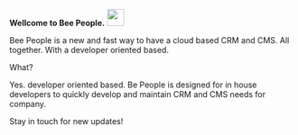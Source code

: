 <b>Wellcome to Bee People.</b> <img src='https://emojipedia-us.s3.dualstack.us-west-1.amazonaws.com/thumbs/240/apple/198/honeybee_1f41d.png' width='30px' />

Bee People is a new and fast way to have a cloud based CRM and CMS. All together. With a developer oriented based.

What? 

Yes. developer oriented based. Be People is designed for in house developers to quickly develop and maintain CRM and CMS needs for company.


Stay in touch for new updates!
